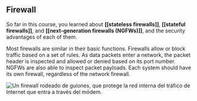 ## Firewall

So far in this course, you learned about **[[stateless firewalls]]**, **[[stateful firewalls]]**, and **[[next-generation firewalls (NGFWs)]]**, and the security advantages of each of them.

Most firewalls are similar in their basic functions. Firewalls allow or block traffic based on a set of rules. As data packets enter a network, the packet header is inspected and allowed or denied based on its port number. NGFWs are also able to inspect packet payloads. Each system should have its own firewall, regardless of the network firewall.

![Un firewall rodeado de guiones, que protege la red interna del tráfico de Internet que entra a través del módem.](https://d3c33hcgiwev3.cloudfront.net/imageAssetProxy.v1/dSLcIcXBSw-kw-9kzEwhAw_284c8540dab14a9e911296471c71d2f1_CS_R-055_Firewall.png?expiry=1695340800000&hmac=TVKAaJHHCkl6gkrWNUMAYTpJodF3T_BNq07ILzTKtH4)
